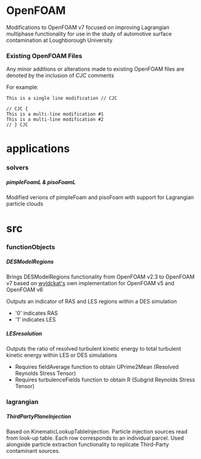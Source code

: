 # OpenFOAM
Modifications to OpenFOAM v7 focused on improving Lagrangian multiphase functionality for use in the study of automotive surface contamination at Loughborough University

### Existing OpenFOAM Files
Any minor additions or alterations made to existing OpenFOAM files are denoted by the inclusion of *CJC* comments

For example:

```
This is a single line modification // CJC
```

```
// CJC {
This is a multi-line modification #1
This is a multi-line modification #2
// } CJC
```

# applications

### solvers

##### pimpleFoamL & pisoFoamL

Modified verions of pimpleFoam and pisoFoam with support for Lagrangian particle clouds

# src

### functionObjects

##### DESModelRegions

Brings DESModelRegions functionality from OpenFOAM v2.3 to OpenFOAM v7 based on [wyldckat's](https://github.com/wyldckat/DESModelRegions) own implementation for OpenFOAM v5 and OpenFOAM v6

Outputs an indicator of RAS and LES regions within a DES simulation
* '0' indicates RAS
* '1' indicates LES

##### LESresolution

Outputs the ratio of resolved turbulent kinetic energy to total turbulent kinetic energy within LES or DES simulations
* Requires fieldAverage function to obtain UPrime2Mean (Resolved Reynolds Stress Tensor)
* Requires turbulenceFields function to obtain R (Subgrid Reynolds Stress Tensor)

### lagrangian

##### ThirdPartyPlaneInjection

Based on KinematicLookupTableInjection. Particle injection sources read from look-up table. Each row corresponds to an individual parcel. Used alongside particle extraction functionality to replicate Third-Party contaminant sources.
